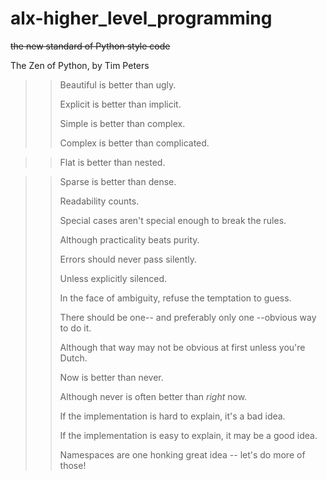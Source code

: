 # alx-higher_level_programming
~~the new standard of Python style code~~

The Zen of Python, by Tim Peters

>>Beautiful is better than ugly.
>>
>>Explicit is better than implicit.
>>
>>Simple is better than complex.
>>
>>Complex is better than complicated.
          
>>Flat is better than nested.
  
>>Sparse is better than dense.
>>
>>Readability counts.
>>
>>Special cases aren't special enough to break the rules.
>>
>>Although practicality beats purity.
>>
>>Errors should never pass silently.
>>
>>Unless explicitly silenced.
>>
>>In the face of ambiguity, refuse the temptation to guess.
>>
>>There should be one-- and preferably only one --obvious way to do it.
>>
>>Although that way may not be obvious at first unless you're Dutch.
>>
>>Now is better than never.
>>
>>Although never is often better than *right* now.
>>
>>If the implementation is hard to explain, it's a bad idea.
>>
>>If the implementation is easy to explain, it may be a good idea.
>>
>>Namespaces are one honking great idea -- let's do more of those!
